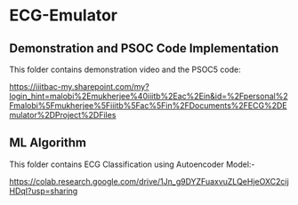 # ECG-Emulator

## Demonstration and PSOC Code Implementation
This folder contains demonstration video and the PSOC5 code:


https://iiitbac-my.sharepoint.com/my?login_hint=malobi%2Emukherjee%40iiitb%2Eac%2Ein&id=%2Fpersonal%2Fmalobi%5Fmukherjee%5Fiiitb%5Fac%5Fin%2FDocuments%2FECG%2DEmulator%2DProject%2DFiles

## ML Algorithm
This folder contains ECG Classification using Autoencoder Model:-

https://colab.research.google.com/drive/1Jn_g9DYZFuaxvuZLQeHjeOXC2cijHDqI?usp=sharing

